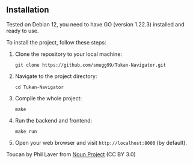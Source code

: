 ## Installation

Tested on Debian 12, you need to have GO (version 1.22.3) installed and ready to use.

To install the project, follow these steps:

1. Clone the repository to your local machine:
	```
	git clone https://github.com/smugg99/Tukan-Navigator.git
	```

2. Navigate to the project directory:
	```
	cd Tukan-Navigator
	```

3. Compile the whole project:
	```
	make
	```

4. Run the backend and frontend:
	```
	make run
	```

5. Open your web browser and visit `http://localhost:8000` (by default).

Toucan by Phil Laver from <a href="https://thenounproject.com/browse/icons/term/toucan/" target="_blank" title="Toucan Icons">Noun Project</a> (CC BY 3.0)
